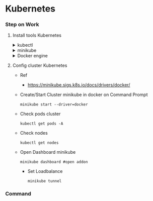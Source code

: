 # Kubernetes
### Step on Work
1. Install tools Kubernetes

    <details>
    <summary>kubectl</summary>

    - Ref
      - https://kubernetes.io/docs/tasks/tools/install-kubectl-windows/

    - download Kubectl.exe to path want

      ```
      curl.exe -LO "https://dl.k8s.io/release/v1.26.0/bin/windows/amd64/kubectl.exe"
      ```
      
    - Add Path to environment variable

      - Search environment
  
        ![](image/environment.png)

      - Click Environment Variables...

        ![](image/clickEnVa.png)

      - Select Path Click Edit

        ![](image/selectPath.png)

      - Click New
        
        ![](image/listPath.png)

      - Add Path that have kubectl.exe
      - Click OK
  
    - Test Kubectl enable 
      ```
      kubectl version --client
      ```

    </details>
    
    <details>
    <summary>minikube</summary>

    - Ref
      - https://minikube.sigs.k8s.io/docs/start/

    - download minikube.exe
      ```ruby
      New-Item -Path 'c:<path want to install>' -Name 'minikube' -ItemType Directory -Force #create folder minikube
      Invoke-WebRequest -OutFile 'c:<path want to install>\minikube\minikube.exe' -Uri 'https://github.com/kubernetes/minikube/releases/latest/download/minikube-windows-amd64.exe' -UseBasicParsing #download install to path
      ```

    - Add Path to environment variable run Admin
      ```ruby
      $oldPath = [Environment]::GetEnvironmentVariable('Path', [EnvironmentVariableTarget]::Machine)
      if ($oldPath.Split(';') -inotcontains 'C:<path folder minikube.exe>'){ `
      [Environment]::SetEnvironmentVariable('Path', $('{0};C:<path folder minikube.exe>' -f $oldPath), [EnvironmentVariableTarget]::Machine) `
      }
      ```
    - Restart Terminal

    </details>

    <details>
    <summary>Docker engine</summary>

    - Install Docker Desktop
      - https://www.docker.com/products/docker-desktop/

    </details>

2. Config cluster Kubernetes
   - Ref 
     - https://minikube.sigs.k8s.io/docs/drivers/docker/

   - Create/Start Cluster minikube in docker on Command Prompt
     ```
     minikube start --driver=docker
     ```

   - Check pods cluster
     ```
     kubectl get pods -A
     ```
  
   - Check nodes 
     ```
     kubectl get nodes
     ```
   
   - Open Dashboard minikube
     ```
     minikube dashboard #open addon
     ```

     - Set Loadbalance
       ```
       minikube tunnel
       ```

### Command 

